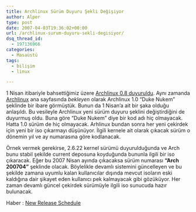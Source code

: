 ```yaml
---
title: Archlinux Sürüm Duyuru Şekli Değişiyor
author: Alper
type: post
date: 2007-04-03T19:36:02+00:00
url: /archlinux-surum-duyuru-sekli-degisiyor/
dsq_thread_id:
  - 197136966
categories:
  - Masaüstü
tags:
  - bilişim
  - linux

---
```

1 Nisan itibariyle bahsettiğimiz üzere [Archlinux 0.8 duyuruldu][1]. Aynı zamanda [Archlinux][2] ana sayfasında _bekleyen_ olarak Archlinux 1.0 &#8220;Duke Nukem&#8221; şeklinde bir ibare görmüştük. Bunun da 1 Nisan&#8217;a ait bir şaka olduğu anlaşıldı. Bu vesileyle Archlinux yeni sürüm duyuru şeklini değiştirdiğini de duyurmuş oldu. Buna göre &#8220;Duke Nukem&#8221; diye bir kod adı hiç olmayacak. Hatta 1.0 sürüm de hiç olmayacak. Arhlinux bundan sonra her yeni çekirdek için yeni bir iso çıkarmayı düşünüyor. İlgili kernele ait olarak çıkacak sürüm o dönemin yıl ve ay numarasına göre kodlanacak.

Örnek vermek gerekirse, 2.6.22 kernel sürümü duyurulduğunda ve Arch bunu stabil şekilde current deposuna koyduğunda bununla ilgili bir iso çıkaracak. Eğer bu 2007 Nisan ayında çıkacaksa sürüm numarası **&#8220;Arch 200704&#8221;** şeklinde olacak. Böylelikle devamlı sistemini güncelleyen ve bu şekilde zamana uyumlu kalan kullanıcılar dışında mevcut isoların eski kaldığına dair şikayet eden kullanıcı pek kalmayacak gibi gözüküyor. Her zaman devamlı güncel çekirdek sürümüyle ilgili iso sunucuda hazır bulunacak.

Haber : [New Release Schedule][3]

 [1]: https://www.murekkep.org/archlinux-08-voodoo-duyuruldu-240
 [2]: http://www.archlinux.org/
 [3]: http://www.archlinux.org/news/308/